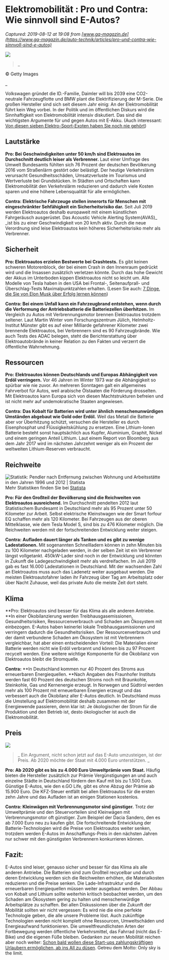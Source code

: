 # Elektromobilität : Pro und Contra: Wie sinnvoll sind E-Autos?

_Captured: 2019-08-12 at 19:08 from [www.gq-magazin.de](https://www.gq-magazin.de/auto-technik/articles/pro-und-contra-wie-sinnvoll-sind-e-autos)_

![](https://res.cloudinary.com/wired-de/iu/s--VQrud3Be--/c_fill,f_auto,g_auto,h_750,q_auto:good,w_1200/v1/0/GettyImages-676364004jpg.jpg)

> _ 

© Getty Images

_

Volkswagen gründet die ID.-Familie, Daimler will bis 2039 eine CO2-neutrale Fahrzeugflotte und BMW plant die Elektrifizierung der M-Serie. Die großen Hersteller sind sich seit diesem Jahr einig: An der Elektromobilität führt kein Weg vorbei. In der Politik und im öffentlichen Diskurs wird die Sinnhaftigkeit von Elektromobilität intensiv diskutiert. Das sind die wichtigsten Argumente für und gegen Autos mit E-Akku. (Auch interessant: [Von diesen sieben Elektro-Sport-Exoten haben Sie noch nie gehört](https://www.gq-magazin.de/auto-technik/article/7-elektro-sport-exoten-von-denen-sie-noch-nie-gehoert-haben))

## Lautstärke

**Pro: Bei Geschwindigkeiten unter 50 km/h sind Elektroautos im Durchschnitt deutlich leiser als Verbrenner.** Laut einer Umfrage des Umwelt Bundesamts fühlten sich 76 Prozent der deutschen Bevölkerung 2016 vom Straßenlärm gestört oder belästigt. Der heutige Verkehrslärm verursacht Gesundheitsschäden, Umsatzverluste im Tourismus und Wertverluste bei Grundstücken. In Städten und Ortschaften kann Elektromobilität den Verkehrslärm reduzieren und dadurch viele Kosten sparen und eine höhere Lebensqualität für alle ermöglichen. 

**Contra:** **Elektrische Fahrzeuge stellen innerorts für Menschen mit eingeschränkter Sehfähigkeit ein Sicherheitsrisiko dar.** Seit Juli 2019 werden Elektroautos deshalb europaweit mit einem künstlichen Fahrgeräusch ausgerüstet. Das Acoustic Vehicle Alerting System(AVAS)_ _ist bis zu einer Geschwindigkeit von 20 km/h aktiv. Durch die neue Verordnung sind leise Elektroautos kein höheres Sicherheitsrisiko mehr als Verbrenner. 

## Sicherheit

**Pro: Elektroautos erzielen Bestwerte bei Crashtests.** Es gibt keinen schweren Motorenblock, der bei einem Crash in den Innenraum gedrückt wird und die Insassen zusätzlich verletzen könnte. Durch das hohe Gewicht der Akkus im Unterboden kippen Elektroautos nicht so leicht um. Alle Modelle von Tesla haben in den USA bei Frontal-, Seitenaufprall- und Überschlag-Tests Maximalpunktzahlen erhalten. (Lesen Sie auch: [7 Dinge, die Sie von Elon Musk über Erfolg lernen können](https://www.gq-magazin.de/auto-technik/article/was-sie-von-elon-musk-ueber-erfolg-lernen-koennen))

**Contra: Bei einem Unfall kann ein Fahrzeugbrand entstehen, wenn durch die Verformung der Antriebsbatterie die Batteriezellen überhitzen.** Im Vergleich zu Autos mit Verbrennungsmotor brennen Elektroautos trotzdem seltener. Laut Martin Winter vom Forschungszentrum Jülich, Helmholtz-Institut Münster gibt es auf einer Milliarde gefahrener Kilometer zwei brennende Elektroautos, bei Verbrennern sind es 90 Fahrzeugbrände. Wie auch Tests des ADAC belegen, steht die Berichterstattung über Elektroautobrände in keiner Relation zu den Fakten und verzerrt die öffentliche Wahrnehmung.

## Ressourcen

**Pro:** **Elektroautos können Deutschlands und Europas Abhängigkeit von Erdöl verringern.** Vor 46 Jahren im Winter 1973 war die Abhängigkeit so spürbar wie nie zuvor. An mehreren Sonntagen galt ein allgemeines Fahrverbot für Autos, weil arabische Ölstaaten die Förderung drosselten. Mit Elektroautos kann Europa sich von diesen Machtstrukturen befreien und ist nicht mehr auf undemokratische Staaten angewiesen.

**Contra:** **Das Kobalt für Batterien wird unter ähnlich menschenunwürdigen Umständen abgebaut wie Gold oder Erdöl.** Weil das Metall die Batterie aber vor Überhitzung schützt, versuchen die Hersteller es durch Eisenphosphat und Flüssigkeitskühlung zu ersetzen. Eine Lithium-Ionen Batterie besteht sonst hauptsächlich aus Kupfer, Aluminium, Graphit, Nickel und einem geringen Anteil Lithium. Laut einem Report von Bloomberg aus dem Jahr 2017 wird im nächsten Jahrzehnt weniger als ein Prozent der weltweiten Lithium-Reserven verbraucht.

## Reichweite

![Statistik: Pendler nach Entfernung zwischen Wohnung und Arbeitsstätte in den Jahren 1996 und 2012 | Statista](https://de.statista.com/graphic/1/70404/pendler-nach-entfernung-zwischen-wohnung-und-arbeitsstaette.jpg)  
Mehr Statistiken finden Sie bei [Statista](https://de.statista.com)

**Pro: Für den Großteil der Bevölkerung sind die Reichweiten von Elektroautos ausreichend.** Im Durchschnitt pendelten 2012 laut Statistischem Bundesamt in Deutschland mehr als 95 Prozent unter 50 Kilometer zur Arbeit. Selbst elektrische Kleinstwagen wie der Smart forfour EQ schaffen mehr als 120 Kilometer. Bei Fahrzeugen aus der oberen Mittelklasse, wie dem Tesla Model S, sind bis zu 476 Kilometer möglich. Die Reichweiten werden mit der fortschreitenden Entwicklung weiter steigen.

**Contra:** **Aufladen dauert länger als Tanken und es gibt zu wenige Ladestationen.** Mit sogenannten Schnellladern können in zehn Minuten bis zu 100 Kilometer nachgeladen werden, in der selben Zeit ist ein Verbrenner längst vollgetankt. 450kW-Lader sind noch in der Entwicklung und könnten in Zukunft die Ladegeschwindigkeit mehr als verdreifachen. Im Juli 2019 gab es fast 16.000 Ladestationen in Deutschland. Mit der wachsenden Zahl an Elektroautos muss auch das Ladenetz weiter ausgebaut werden. Die meisten Elektroautofahrer laden ihr Fahrzeug über Tag am Arbeitsplatz oder über Nacht Zuhause, weil das private Auto die meiste Zeit dort steht.

## Klima

**Pro: Elektroautos sind besser für das Klima als alle anderen Antriebe. **In einer Ökobilanzierung werden Treibhausgasemissionen, Gesundheitsrisiken, Ressourcenverbrauch und Schaden am Ökosystem mit einbezogen. E-Autos haben keinerlei lokale Treibhausgasmissionen und verringern dadurch die Gesundheitsrisiken. Der Ressourcenverbrauch und der damit verbundene Schaden am Ökosystem ist mit Verbrennern vergleichbar, hat aber einen entscheidenden Vorteil: Die Materialien einer Batterie werden nicht wie Erdöl verbrannt und können bis zu 97 Prozent recycelt werden. Eine weitere wichtige Komponente für die Ökobilanz von Elektroautos bleibt die Stromquelle.

**Contra:** **In Deutschland kommen nur 40 Prozent des Stroms aus erneuerbaren Energiequellen. **Nach Angaben des Fraunhofer Instituts werden fast 60 Prozent des deutschen Stroms noch mit Braunkohle, Steinkohle, Gas und Kernenergie erzeugt. In Norwegen und Südtirol werden mehr als 100 Prozent mit erneuerbaren Energien erzeugt und das verbessert auch die Ökobilanz aller E-Autos deutlich. In Deutschland muss die Umstellung auf Elektromobilität deshalb zusammen mit der Energiewende passieren, denn klar ist: Je ökologischer der Strom für die Produktion und den Betrieb ist, desto ökologischer ist auch die Elektromobilität.

## Preis

![](https://res.cloudinary.com/wired-de/iu/s--MraLRop---/c_limit,f_auto,h_1000,q_auto:good,w_1000/v1/0/GettyImages-1010794026jpg.jpg)

> _ Ein Argument, nicht schon jetzt auf das E-Auto umzusteigen, ist der Preis. Ab 2020 möchte der Staat mit 4.000 Euro unterstützen. _

**Pro:** **Ab 2020 gibt es bis zu 4.000 Euro Umweltprämie vom Staat.** Häufig bieten die Hersteller zusätzlich zur Prämie Vergünstigungen an und auch einzelne Städte in Deutschland fördern den Kauf mit bis zu 1.500 Euro. Günstige E-Autos, wie den e.GO Life, gibt es ohne Abzug der Prämie ab 15.900 Euro. Die KFZ-Steuer entfällt bei allen Elektroautos für die ersten zehn Jahre und das Aufladen ist an einigen Stationen kostenlos.

**Contra: Kleinwägen mit Verbrennungsmotor sind günstiger.** Trotz der Umweltprämie und den Steuervorteilen sind Kleinwägen mit Verbrennungsmotor oft günstiger. Zum Beispiel der Dacia Sandero, den es ab 7.000 Euro neu zu kaufen gibt. Die fortschreitende Entwicklung der Batterie-Technologien wird die Preise von Elektroautos weiter senken, trotzdem werden E-Autos im Anschaffungs-Preis in den nächsten Jahren nur schwer mit den günstigsten Verbrennern konkurrieren können. 

## Fazit:

E-Autos sind leiser, genauso sicher und besser für das Klima als alle anderen Antriebe. Die Batterien sind zum Großteil recycelbar und durch deren Entwicklung werden sich die Reichweiten erhöhen, die Materialkosten reduzieren und die Preise senken. Die Lade-Infrastruktur und die erneuerbaren Energiequellen müssen weiter ausgebaut werden. Der Abbau von Kobalt und Lithium sollte weiterhin kritisch beobachtet werden, um den Schaden am Ökosystem gering zu halten und menschenwürdige Arbeitsplätze zu schaffen. Bei allen Diskussionen über die Zukunft der Mobilität sollten wir nicht vergessen: Es wird nie die eine perfekte Technologie geben, die alle unsere Probleme löst. Auch zukünftige Technologien werden nicht komplett ohne Ressourcen, Umweltschäden und Energieaufwand funktionieren. Die umweltfreundlichsten Arten der Fortbewegung werden öffentliche Verkehrsmittel, das Fahrrad (nicht das E-Bike) und die eigenen Füße bleiben. Gedanken zur neuen Mobilität reichen aber noch weiter: [Schon bald wollen diese Start-ups zahlungskräftigen Urlaubern ermöglichen, ab ins All zu düsen](https://www.gq-magazin.de/auto-technik/article/zukunft-luxus-tourismus-weltraum). Getreu dem Motto: Only sky is the limit. 
